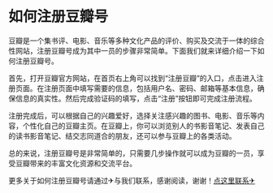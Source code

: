 # 如何注册豆瓣号

豆瓣是一个集书评、电影、音乐等多种文化产品的评价、购买及交流于一体的综合性网站，注册豆瓣号成为其中一员的步骤非常简单。下面我们就来详细介绍一下如何注册豆瓣号。

首先，打开豆瓣官方网站，在首页右上角可以找到“注册豆瓣”的入口，点击进入注册页面。在注册页面中填写需要的信息，包括用户名、密码、邮箱等基本信息，确保信息的真实性。然后完成验证码的填写，点击“注册”按钮即可完成注册流程。

注册完成后，可以根据自己的兴趣爱好，选择关注感兴趣的图书、电影、音乐等内容，个性化自己的豆瓣主页。在豆瓣上，你可以浏览别人的书影音笔记、发表自己的读书影音笔记、结交志同道合的朋友，还可以参与豆瓣上的各类活动。

总的来说，注册豆瓣号是非常简单的，只需要几步操作就可以成为豆瓣的一员，享受豆瓣带来的丰富文化资源和交流平台。

更多关于如何注册豆瓣号请通过✈与我们联系，感谢阅读，谢谢！[点这里联系✈](https://lm.k02.cc)